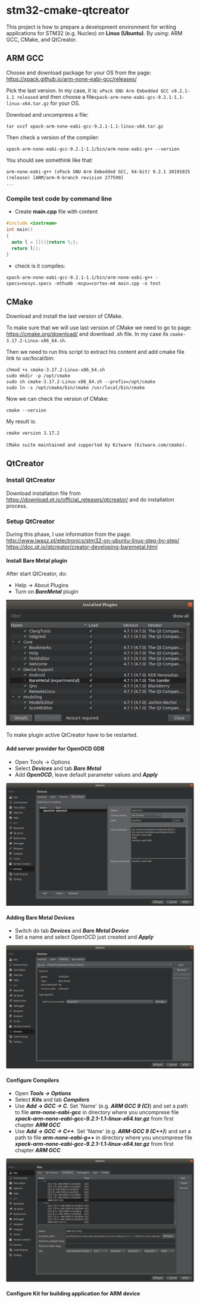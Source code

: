 # stm32-cmake-qtcreator
This project is how to prepare a development environment for writing applications for STM32 (e.g. Nucleo) on **Linux (Ubuntu)**. By using: ARM GCC, CMake, and QtCreator.

## ARM GCC

Choose and download package for your OS from the page: https://xpack.github.io/arm-none-eabi-gcc/releases/

Pick the last version. In my case, it is: `xPack GNU Arm Embedded GCC v9.2.1-1.1 released` and then choose a file`xpack-arm-none-eabi-gcc-9.2.1-1.1-linux-x64.tar.gz` for your OS.

Download and uncompress a file:
```
tar xvzf xpack-arm-none-eabi-gcc-9.2.1-1.1-linux-x64.tar.gz
```
Then check a version of the compiler:
```
xpack-arm-none-eabi-gcc-9.2.1-1.1/bin/arm-none-eabi-g++ --version
```
You should see somethink like that:
```
arm-none-eabi-g++ (xPack GNU Arm Embedded GCC, 64-bit) 9.2.1 20191025 (release) [ARM/arm-9-branch revision 277599]
...
```

### Compile test code by command line
 - Create **main.cpp** file with content
```cpp
#include <iostream>
int main() 
{
  auto l = [](){return 5;};
  return l();
}
```
 - check is it compiles:
 ```console
 xpack-arm-none-eabi-gcc-9.2.1-1.1/bin/arm-none-eabi-g++ -specs=nosys.specs -mthumb -mcpu=cortex-m4 main.cpp -o test
 ```
 
 ## CMake
 Download and install the last version of CMake.
 
To make sure that we will use last version of CMake we need to go to page: https://cmake.org/download/ and download .sh file. In my case its `cmake-3.17.2-Linux-x86_64.sh`. 
 
 Then we need to run this script to extract his content and add cmake file link to usr/local/bin:
 ```console
chmod +x cmake-3.17.2-Linux-x86_64.sh
sudo mkdir -p /opt/cmake
sudo sh cmake-3.17.2-Linux-x86_64.sh --prefix=/opt/cmake
sudo ln -s /opt/cmake/bin/cmake /usr/local/bin/cmake
 ```
 
Now we can check the version of CMake:
```console
cmake --version
```
My result is:
```
cmake version 3.17.2

CMake suite maintained and supported by Kitware (kitware.com/cmake).
```

 
 
 ## QtCreator
 
 ### Install QtCreator
 Download installation file from https://download.qt.io/official_releases/qtcreator/ and do installation process.
 
 ### Setup QtCreator
 
 During this phase, I use information from the page: http://www.iwasz.pl/electronics/stm32-on-ubuntu-linux-step-by-step/
 https://doc.qt.io/qtcreator/creator-developing-baremetal.html

 #### Install Bare Metal plugin
After start QtCreator, do:
 - Help -> About Plugins
 - Turn on ***BareMetal*** plugin

 ![alt text](https://github.com/macias2k4/stm32-cmake-qtcreator/blob/master/resources/aboutPlugins_bareMetal.png?raw=true)
 
 To make plugin active QtCreator have to be restarted.
 
#### Add server provider for OpenOCD GDB
 - Open Tools -> Options 
 - Select ***Devices*** and tab ***Bare Metal***
 - Add ***OpenOCD***, leave default parameter values and ***Apply***
 
 ![alt text](https://github.com/macias2k4/stm32-cmake-qtcreator/blob/master/resources/options_devices_bareMetal.png?raw=true)
 
 #### Adding Bare Metal Devices
 
 - Switch do tab ***Devices*** and ***Bare Metal Device***
 - Set a name and select OpenOCD just created and ***Apply***
 
 ![alt text](https://github.com/macias2k4/stm32-cmake-qtcreator/blob/master/resources/options_devices_devices.png?raw=true)
 
 #### Configure Compilers
 
 - Open ***Tools -> Options***
 - Select ***Kits*** and tab ***Compilers***
 - Use ***Add -> GCC -> C***. Set 'Name' (e.g. ***ARM GCC 9 (C)***) and set a path to file ***arm-none-eabi-gcc*** in directory where you uncomprese file ***xpack-arm-none-eabi-gcc-9.2.1-1.1-linux-x64.tar.gz*** from first chapter ***ARM GCC***
 - Use ***Add -> GCC -> C++***. Set 'Name' (e.g. ***ARM-GCC 9 (C++)***) and set a path to file ***arm-none-eabi-g++*** in directory where you uncomprese file ***xpack-arm-none-eabi-gcc-9.2.1-1.1-linux-x64.tar.gz*** from first chapter ***ARM GCC***
 
 ![alt text](https://github.com/macias2k4/stm32-cmake-qtcreator/blob/master/resources/options_kits_compilers.png?raw=true)
 
 
 
 #### Configure Kit for building application for ARM device

